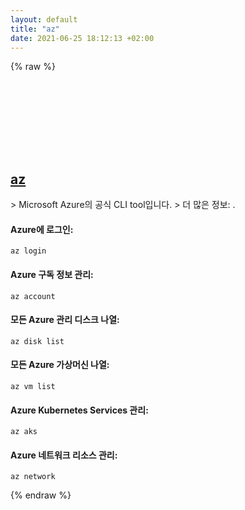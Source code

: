 ```yaml
---
layout: default
title: "az"
date: 2021-06-25 18:12:13 +02:00
---
```

{% raw %}
<h2 id="az">
  <a href="/ko/common/az.html">az</a> <a href="#az"><svg class="icon">
    <use href="/assets/images/unicode_sprite.svg#link" />
  </svg></a>
</h2>
> Microsoft Azure의 공식 CLI tool입니다.
> 더 많은 정보: <https://docs.microsoft.com/cli/azure>.

#### Azure에 로그인:
```shell
az login
```
#### Azure 구독 정보 관리:
```shell
az account
```
#### 모든 Azure 관리 디스크 나열:
```shell
az disk list
```
#### 모든 Azure 가상머신 나열:
```shell
az vm list
```
#### Azure Kubernetes Services 관리:
```shell
az aks
```
#### Azure 네트워크 리소스 관리:
```shell
az network
```
{% endraw %}